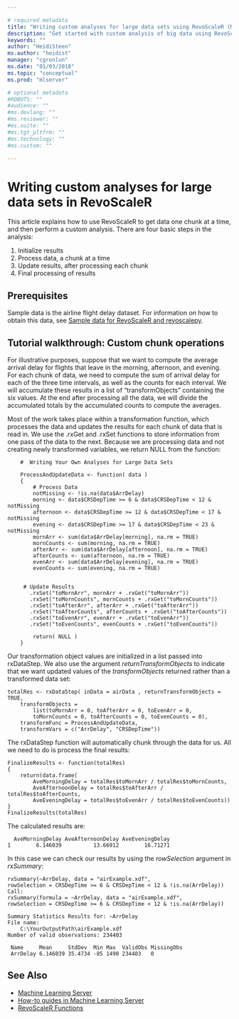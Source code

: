 ```yaml
---

# required metadata
title: "Writing custom analyses for large data sets using RevoScaleR (Machine Learning Server) "
description: "Get started with custom analysis of big data using RevoScaleR functions in Machine Learning Server."
keywords: ""
author: "HeidiSteen"
ms.author: "heidist"
manager: "cgronlun"
ms.date: "01/03/2018"
ms.topic: "conceptual"
ms.prod: "mlserver"

# optional metadata
#ROBOTS: ""
#audience: ""
#ms.devlang: ""
#ms.reviewer: ""
#ms.suite: ""
#ms.tgt_pltfrm: ""
#ms.technology: ""
#ms.custom: ""

---
```


# Writing custom analyses for large data sets in RevoScaleR

This article explains how to use RevoScaleR to get data one chunk at a time, and then perform a custom analysis. There are four basic steps in the analysis:

1.  Initialize results
2.  Process data, a chunk at a time
3.  Update results, after processing each chunk
4.  Final processing of results

## Prerequisites

Sample data is the airline flight delay dataset. For information on how to obtain this data, see [Sample data for RevoScaleR and revoscalepy](sample-built-in-data.md).

## Tutorial walkthrough: Custom chunk operations

For illustrative purposes, suppose that we want to compute the average arrival delay for flights that leave in the morning, afternoon, and evening. For each chunk of data, we need to compute the sum of arrival delay for each of the three time intervals, as well as the counts for each interval. We will accumulate these results in a list of “transformObjects” containing the six values. At the end after processing all the data, we will divide the accumulated totals by the accumulated counts to compute the averages.

Most of the work takes place within a transformation function, which processes the data and updates the results for each chunk of data that is read in. We use the .rxGet and .rxSet functions to store information from one pass of the data to the next. Because we are processing data and not creating newly transformed variables, we return NULL from the function:

		#  Writing Your Own Analyses for Large Data Sets

		ProcessAndUpdateData <- function( data )
		{
		    # Process Data
		    notMissing <- !is.na(data$ArrDelay)
		    morning <- data$CRSDepTime >= 6 & data$CRSDepTime < 12 & notMissing
		    afternoon <- data$CRSDepTime >= 12 & data$CRSDepTime < 17 & notMissing
		    evening <- data$CRSDepTime >= 17 & data$CRSDepTime < 23 & notMissing
		    mornArr <- sum(data$ArrDelay[morning], na.rm = TRUE)      
		    mornCounts <- sum(morning, na.rm = TRUE)
		    afterArr <- sum(data$ArrDelay[afternoon], na.rm = TRUE)
		    afterCounts <- sum(afternoon, na.rm = TRUE)
		    evenArr <- sum(data$ArrDelay[evening], na.rm = TRUE)
		    evenCounts <- sum(evening, na.rm = TRUE)


		 # Update Results
		   .rxSet("toMornArr", mornArr + .rxGet("toMornArr"))
		   .rxSet("toMornCounts", mornCounts + .rxGet("toMornCounts"))
		   .rxSet("toAfterArr", afterArr + .rxGet("toAfterArr"))
		   .rxSet("toAfterCounts", afterCounts + .rxGet("toAfterCounts"))
		   .rxSet("toEvenArr", evenArr + .rxGet("toEvenArr"))
		   .rxSet("toEvenCounts", evenCounts + .rxGet("toEvenCounts"))

		    return( NULL )
		}


Our transformation object values are initialized in a list passed into rxDataStep. We also use the argument *returnTransformObjects* to indicate that we want updated values of the *transformObjects* returned rather than a transformed data set:

	totalRes <- rxDataStep( inData = airData , returnTransformObjects = TRUE,
	    transformObjects =
	        list(toMornArr = 0, toAfterArr = 0, toEvenArr = 0,
	        toMornCounts = 0, toAfterCounts = 0, toEvenCounts = 0),
	    transformFunc = ProcessAndUpdateData,
	    transformVars = c("ArrDelay", "CRSDepTime"))


The rxDataStep function will automatically chunk through the data for us. All we need to do is process the final results:

	FinalizeResults <- function(totalRes)
	{
	    return(data.frame(
	        AveMorningDelay = totalRes$toMornArr / totalRes$toMornCounts,
	        AveAfternoonDelay = totalRes$toAfterArr / totalRes$toAfterCounts,
	        AveEveningDelay = totalRes$toEvenArr / totalRes$toEvenCounts))
	}
	FinalizeResults(totalRes)


The calculated results are:

	  AveMorningDelay AveAfternoonDelay AveEveningDelay
	1        6.146039          13.66912        16.71271


In this case we can check our results by using the *rowSelection* argument in *rxSummary*:

	rxSummary(~ArrDelay, data = "airExample.xdf",
	rowSelection = CRSDepTime >= 6 & CRSDepTime < 12 & !is.na(ArrDelay))
	Call:
	rxSummary(formula = ~ArrDelay, data = "airExample.xdf",
	rowSelection = CRSDepTime >= 6 & CRSDepTime < 12 & !is.na(ArrDelay))

	Summary Statistics Results for: ~ArrDelay
	File name:
	    C:\YourOutputPath\airExample.xdf
	Number of valid observations: 234403

	 Name     Mean     StdDev  Min Max  ValidObs MissingObs
	 ArrDelay 6.146039 35.4734 -85 1490 234403   0


## See Also

+ [Machine Learning Server](../what-is-machine-learning-server.md)
+ [How-to guides in Machine Learning Server](how-to-introduction.md)
+ [RevoScaleR Functions](~/r-reference/revoscaler/revoscaler.md)
